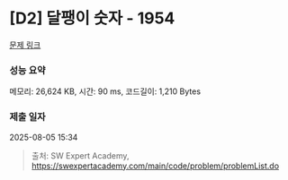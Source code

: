 # [D2] 달팽이 숫자 - 1954 

[문제 링크](https://swexpertacademy.com/main/code/problem/problemDetail.do?contestProbId=AV5PobmqAPoDFAUq) 

### 성능 요약

메모리: 26,624 KB, 시간: 90 ms, 코드길이: 1,210 Bytes

### 제출 일자

2025-08-05 15:34



> 출처: SW Expert Academy, https://swexpertacademy.com/main/code/problem/problemList.do